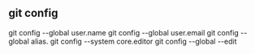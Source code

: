 

## git config

git config --global user.name <name>
git config --global user.email <email>
git config --global alias. <alias-name> <git-command>
git config --system core.editor <editor>
git config --global --edit
